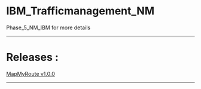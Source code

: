 # IBM_Trafficmanagement_NM
Phase_5_NM_IBM for more details
<hr>
<h1>Releases :<br> </h1>
<a href="https://github.com/JeevabharathiRK/IBM_Trafficmanagement_NM/releases">MapMyRoute v1.0.0</a>
<hr>

